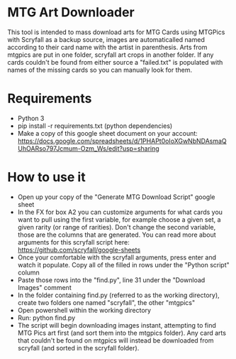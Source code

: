 # MTG Art Downloader
This tool is intended to mass download arts for MTG Cards using MTGPics with Scryfall as a backup source, images are automaticalled named according to their card name with the artist in parenthesis. Arts from mtgpics are put in one folder, scryfall art crops in another folder. If any cards couldn't be found from either source a "failed.txt" is populated with names of the missing cards so you can manually look for them.

# Requirements
- Python 3
- pip install -r requirements.txt (python dependencies)
- Make a copy of this google sheet document on your account: https://docs.google.com/spreadsheets/d/1PHAPt0oIoXGwNbNDAsmaQUhOARso797Jcmum-Ozm_Ws/edit?usp=sharing

# How to use it
- Open up your copy of the "Generate MTG Download Script" google sheet
- In the FX for box A2 you can customize arguments for what cards you want to pull using the first variable, for example choose a given set, a given rarity (or range of rarities). Don't change the second variable, those are the columns that are generated. You can read more about arguments for this scryfall script here: https://github.com/scryfall/google-sheets
- Once your comfortable with the scryfall arguments, press enter and watch it populate. Copy all of the filled in rows under the "Python script" column
- Paste those rows into the "find.py", line 31 under the "Download Images" comment
- In the folder containing find.py (referred to as the working directory), create two folders one named "scryfall", the other "mtgpics"
- Open powershell within the working directory
- Run: python find.py
- The script will begin downloading images instant, attempting to find MTG Pics art first (and sort them into the mtgpics folder). Any card arts that couldn't be found on mtgpics will instead be downloaded from scryfall (and sorted in the scryfall folder).
